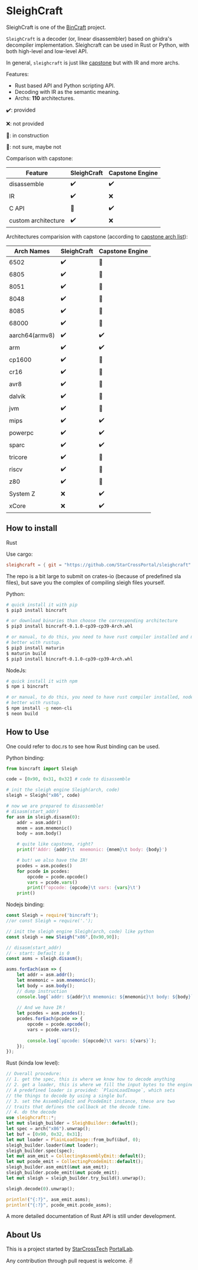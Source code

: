 # SleighCraft

SleighCraft is one of the [BinCraft](https://github.com/StarCrossPortal/bincraft) project.

`SleighCraft` is a decoder (or, linear disassembler) based on ghidra's decompiler implementation. Sleighcraft can be used in Rust or Python, with both high-level and low-level API.

In general, `sleighcraft` is just like [capstone](https://www.capstone-engine.org/) but with IR and more archs.

Features:

- Rust based API and Python scripting API.
- Decoding with IR as the semantic meaning.
- Archs: **110** architectures.

️️✔️: provided

❌: not provided

🚧: in construction

🤔: not sure, maybe not

Comparison with capstone:

|Feature|SleighCraft| Capstone Engine |
|-------|----------|----------|
|disassemble| ✔️ |  ✔️ | 
|IR|✔️️|❌|
|C API|🚧|✔️|
|custom architecture|️✔️|❌|

Architectures comparision with capstone (according to [capstone arch list](https://www.capstone-engine.org/arch.html)):

|Arch Names|SleighCraft| Capstone Engine |
|----------|-----------|-----------------|
|6502|✔️|🤔|
|6805|✔️|🤔|
|8051|✔️|🤔|
|8048|✔️|🤔|
|8085|✔️|🤔|
|68000|✔️|🤔|
|aarch64(armv8)|✔️|️️✔️|
|arm|✔️|️️✔️|
|cp1600|✔️|🤔|
|cr16|✔️|🤔|
|avr8|✔️|️️🤔|
|dalvik|✔️|🤔|
|jvm|✔️|🤔|
|mips|✔️|️️✔️|
|powerpc|✔️|️️✔️|
|sparc|✔️|️️✔️|
|tricore|✔️|🤔|
|riscv|✔️|🤔|
|z80|✔️|🤔|
|System Z|❌|✔️|
|xCore|❌|✔️|

## How to install

Rust

Use cargo:

```toml
sleighcraft = { git = "https://github.com/StarCrossPortal/sleighcraft" }
```

The repo is a bit large to submit on crates-io (because of predefined sla files), but save you the complex of compiling sleigh files yourself.

Python:

```bash
# quick install it with pip
$ pip3 install bincraft

# or download binaries than choose the corresponding architecture
$ pip3 install bincraft-0.1.0-cp39-cp39-Arch.whl

# or manual, to do this, you need to have rust compiler installed and maturin
# better with rustup.
$ pip3 install maturin
$ maturin build
$ pip3 install bincraft-0.1.0-cp39-cp39-Arch.whl
```

NodeJs:

```bash
# quick install it with npm 
$ npm i bincraft

# or manual, to do this, you need to have rust compiler installed, nodejs and neon
# better with rustup.
$ npm install -g neon-cli
$ neon build
```

## How to Use

One could refer to doc.rs to see how Rust binding can be used.

Python binding:

```python
from bincraft import Sleigh

code = [0x90, 0x31, 0x32] # code to disassemble

# init the sleigh engine Sleigh(arch, code)
sleigh = Sleigh("x86", code)

# now we are prepared to disassemble!
# disasm(start_addr)
for asm in sleigh.disasm(0):
    addr = asm.addr()
    mnem = asm.mnemonic()
    body = asm.body()

    # quite like capstone, right?
    print(f'Addr: {addr}\t  mnemonic: {mnem}\t body: {body}')

    # but! we also have the IR!
    pcodes = asm.pcodes()
    for pcode in pcodes:
        opcode = pcode.opcode()
        vars = pcode.vars()
        print(f'opcode: {opcode}\t vars: {vars}\t')
    print()
```

Nodejs binding:

```js
const Sleigh = require('bincraft');
//or const Sleigh = require('.');

// init the sleigh engine Sleigh(arch, code) like python
const sleigh = new Sleigh("x86",[0x90,90]);

// disasm(start_addr) 
// - start: Default is 0
const asms = sleigh.disasm();

asms.forEach(asm => {
    let addr = asm.addr();
    let mnemonic = asm.mnemonic();
    let body = asm.body();
    // dump instruction
    console.log(`addr: ${addr}\t mnemonic: ${mnemonic}\t body: ${body}`);
    
    // And we have IR！
    let pcodes = asm.pcodes();
    pcodes.forEach(pcode => {
        opcode = pcode.opcode();
        vars = pcode.vars();
        
        console.log(`opcode: ${opcode}\t vars: ${vars}`);
    });
});

```

Rust (kinda low level):

```Rust
// Overall procedure:
// 1. get the spec, this is where we know how to decode anything
// 2. get a loader, this is where we fill the input bytes to the engine.
// A predefined loader is provided: `PlainLoadImage`, which sets
// the things to decode by using a single buf.
// 3. set the AssemblyEmit and PcodeEmit instance, these are two
// traits that defines the callback at the decode time.
// 4. do the decode
use sleighcraft::*;
let mut sleigh_builder = SleighBuilder::default();
let spec = arch("x86").unwrap();
let buf = [0x90, 0x32, 0x31];
let mut loader = PlainLoadImage::from_buf(&buf, 0);
sleigh_builder.loader(&mut loader);
sleigh_builder.spec(spec);
let mut asm_emit = CollectingAssemblyEmit::default();
let mut pcode_emit = CollectingPcodeEmit::default();
sleigh_builder.asm_emit(&mut asm_emit);
sleigh_builder.pcode_emit(&mut pcode_emit);
let mut sleigh = sleigh_builder.try_build().unwrap();

sleigh.decode(0).unwrap();

println!("{:?}", asm_emit.asms);
println!("{:?}", pcode_emit.pcode_asms);
```

A more detailed documentation of Rust API is still under development.

## About Us

This is a project started by [StarCrossTech](https://www.starcross.tech/#/) [PortalLab](https://github.com/StarCrossPortal).

Any contribution through pull request is welcome. ✌️